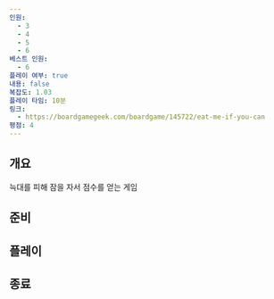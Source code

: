 ```yaml
---
인원:
  - 3
  - 4
  - 5
  - 6
베스트 인원:
  - 6
플레이 여부: true
내용: false
복잡도: 1.03
플레이 타임: 10분
링크:
  - https://boardgamegeek.com/boardgame/145722/eat-me-if-you-can
평점: 4
---
```

## 개요
늑대를 피해 잠을 자서 점수를 얻는 게임
## 준비
## 플레이
## 종료